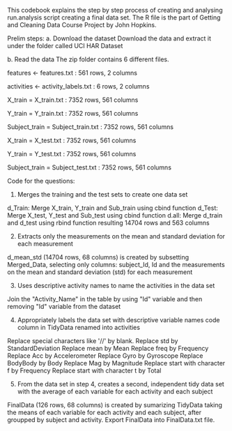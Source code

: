 This codebook explains the step by step process of creating and analysing run.analysis script creating a final data set. The R file is the part of Getting and Cleaning Data Course Project by John Hopkins.  

Prelim steps:
a. Download the dataset
Download the data and extract it under the folder called UCI HAR Dataset


b. Read the data
The zip folder contains 6 different files.

features <- features.txt : 561 rows, 2 columns

activities <- activity_labels.txt : 6 rows, 2 columns

X_train = X_train.txt : 7352 rows, 561 columns

Y_train = Y_train.txt : 7352 rows, 561 columns

Subject_train = Subject_train.txt : 7352 rows, 561 columns

X_train = X_test.txt : 7352 rows, 561 columns

Y_train = Y_test.txt : 7352 rows, 561 columns

Subject_train = Subject_test.txt : 7352 rows, 561 columns


Code for the questions:

1. Merges the training and the test sets to create one data set

d_Train: Merge X_train, Y_train and Sub_train using cbind function
d_Test: Merge X_test, Y_test and Sub_test using cbind function
d.all: Merge d_train and d_test using rbind function resulting 14704 rows and 563 columns 


2. Extracts only the measurements on the mean and standard deviation for each measurement

d_mean_std (14704 rows, 68 columns) is created by subsetting Merged_Data, selecting only columns: subject_Id, Id and the measurements on the mean and standard deviation (std) for each measurement

3. Uses descriptive activity names to name the activities in the data set

Join the "Activity_Name" in the table by using "Id" variable and then removing "Id" variable from the dataset

4. Appropriately labels the data set with descriptive variable names
code column in TidyData renamed into activities

Replace special characters like '//' by blank.
Replace std by StandardDeviation
Replace mean by Mean
Replace freq by Frequency
Replace Acc by Accelerometer
Replace Gyro by Gyroscope
Replace BodyBody by Body
Replace Mag by Magnitude
Replace start with character f  by Frequency
Replace start with character t by Total


5. From the data set in step 4, creates a second, independent tidy data set with the average of each variable for each activity and each subject

FinalData (126 rows, 68 columns) is created by sumarizing TidyData taking the means of each variable for each activity and each subject, after groupped by subject and activity.
Export FinalData into FinalData.txt file.
